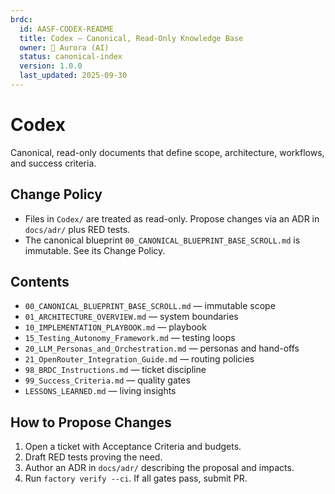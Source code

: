 ```yaml
---
brdc:
  id: AASF-CODEX-README
  title: Codex — Canonical, Read-Only Knowledge Base
  owner: 🌸 Aurora (AI)
  status: canonical-index
  version: 1.0.0
  last_updated: 2025-09-30
---
```


# Codex
Canonical, read-only documents that define scope, architecture, workflows, and success criteria.

## Change Policy
- Files in `Codex/` are treated as read-only. Propose changes via an ADR in `docs/adr/` plus RED tests.
- The canonical blueprint `00_CANONICAL_BLUEPRINT_BASE_SCROLL.md` is immutable. See its Change Policy.

## Contents
- `00_CANONICAL_BLUEPRINT_BASE_SCROLL.md` — immutable scope
- `01_ARCHITECTURE_OVERVIEW.md` — system boundaries
- `10_IMPLEMENTATION_PLAYBOOK.md` — playbook
- `15_Testing_Autonomy_Framework.md` — testing loops
- `20_LLM_Personas_and_Orchestration.md` — personas and hand-offs
- `21_OpenRouter_Integration_Guide.md` — routing policies
- `98_BRDC_Instructions.md` — ticket discipline
- `99_Success_Criteria.md` — quality gates
- `LESSONS_LEARNED.md` — living insights

## How to Propose Changes
1. Open a ticket with Acceptance Criteria and budgets.
2. Draft RED tests proving the need.
3. Author an ADR in `docs/adr/` describing the proposal and impacts.
4. Run `factory verify --ci`. If all gates pass, submit PR.
